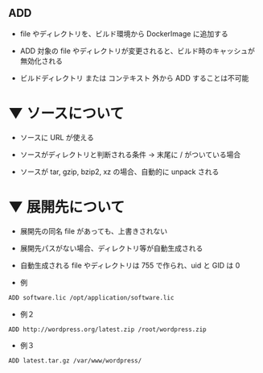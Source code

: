 ## ADD
* file やディレクトリを、ビルド環境から DockerImage に追加する


* ADD 対象の file やディレクトリが変更されると、ビルド時のキャッシュが無効化される



* ビルドディレクトリ または コンテキスト 外から ADD することは不可能



# ▼ ソースについて
* ソースに URL が使える

* ソースがディレクトリと判断される条件 → 末尾に / がついている場合

* ソースが tar, gzip, bzip2, xz の場合、自動的に unpack される





# ▼ 展開先について
* 展開先の同名 file があっても、上書きされない


* 展開先パスがない場合、ディレクトリ等が自動生成される


* 自動生成される file やディレクトリは 755 で作られ、uid と GID は 0



* 例
```sh
ADD software.lic /opt/application/software.lic
```



* 例２
```sh
ADD http://wordpress.org/latest.zip /root/wordpress.zip
```



* 例３
```sh
ADD latest.tar.gz /var/www/wordpress/
```
